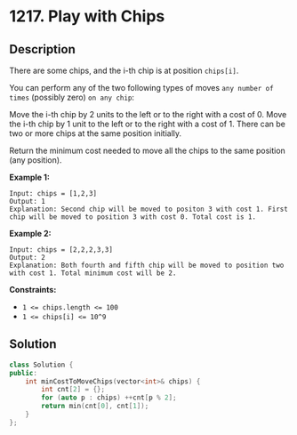 # 1217. Play with Chips

## Description

There are some chips, and the i-th chip is at position `chips[i]`.

You can perform any of the two following types of moves `any number of times` (possibly zero) `on any chip`:

Move the i-th chip by 2 units to the left or to the right with a cost of 0.
Move the i-th chip by 1 unit to the left or to the right with a cost of 1.
There can be two or more chips at the same position initially.

Return the minimum cost needed to move all the chips to the same position (any position).

**Example 1:**

```
Input: chips = [1,2,3]
Output: 1
Explanation: Second chip will be moved to positon 3 with cost 1. First chip will be moved to position 3 with cost 0. Total cost is 1.
```

**Example 2:**

```
Input: chips = [2,2,2,3,3]
Output: 2
Explanation: Both fourth and fifth chip will be moved to position two with cost 1. Total minimum cost will be 2.
```

**Constraints:**

- `1 <= chips.length <= 100`
- `1 <= chips[i] <= 10^9`

## Solution

```cpp
class Solution {
public:
    int minCostToMoveChips(vector<int>& chips) {
        int cnt[2] = {};
        for (auto p : chips) ++cnt[p % 2];
        return min(cnt[0], cnt[1]);
    }
};
```